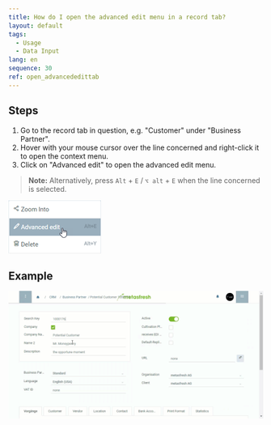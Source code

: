 ```yaml
---
title: How do I open the advanced edit menu in a record tab?
layout: default
tags:
  - Usage
  - Data Input
lang: en
sequence: 30
ref: open_advancededittab
---
```


## Steps
1. Go to the record tab in question, e.g. "Customer" under "Business Partner".
1. Hover with your mouse cursor over the line concerned and right-click it to open the context menu.
1. Click on "Advanced edit" to open the advanced edit menu.
 >**Note:** Alternatively, press `Alt` + `E` / `⌥ alt` + `E` when the line concerned is selected.

 ![](assets/AdvancedEdit_ContextMenu.png)

## Example
![](assets/AdvancedEditTab_Open.gif)
